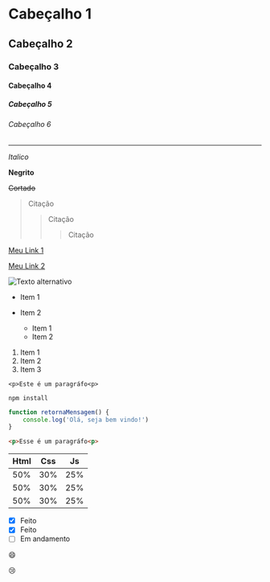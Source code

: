 <!-- Cabeçalhos -->

# Cabeçalho 1
## Cabeçalho 2
### Cabeçalho 3
#### Cabeçalho 4
##### Cabeçalho 5
###### Cabeçalho 6

<!-- Divisores -->

***

<!-- Decoração de textos -->

*Italico*

**Negrito**

~~Cortado~~

<!-- Citação -->

> Citação
>> Citação
>>> Citação

<!-- Links -->
[Meu Link 1](http://www.meulink.com)

[Meu Link 2](http://www.meulink.com "Link Personalizado")

<!-- Imagens -->

![Texto alternativo](https://i1.wp.com/yohstore.com.br/wp-content/uploads/2018/04/Luffy_Wax.png?ssl=1)

<!-- Listas -->

* Item 1
* Item 2

    * Item 1
    * Item 2

1. Item 1
1. Item 2
1. Item 3

<!-- Código inline -->

`<p>Este é um paragráfo<p>`

<!-- Códigos -->

```
npm install
```

<!-- Códigos com síntax -->

```javascript
function retornaMensagem() {
    console.log('Olá, seja bem vindo!')
}
```

```html
<p>Esse é um paragráfo<p>
```

<!-- Tabelas -->

|Html | Css | Js|
|-----|-----|---|
| 50% | 30% |25%|
| 50% | 30% |25%|
| 50% | 30% |25%|

<!-- Check List -->

* [x] Feito
* [x] Feito
* [ ] Em andamento

<!-- Emojis -->

:smile:

:cry: